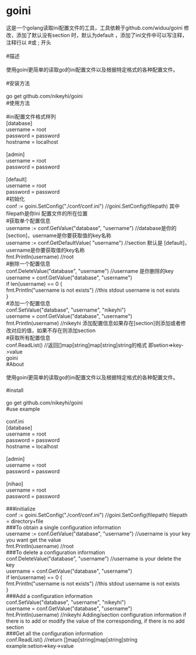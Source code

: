 # goini<br/>
这是一个golang读取ini配置文件的工具，工具依赖于github.com/widuu/goini 修改，添加了默认没有section 时，默认为default ，添加了ini文件中可以写注释，注释行以 #或 ;  开头<br/>
<br/>
#描述<br/>
<br/>
使用goini更简单的读取go的ini配置文件以及根据特定格式的各种配置文件。<br/>
<br/>
#安装方法<br/>
<br/>
go get github.com/nikeyhi/goini<br/>
#使用方法<br/>
<br/>
#ini配置文件格式样列<br/>
[database]<br/>
username = root<br/>
password = password<br/>
hostname = localhost<br/>
<br/>
[admin]<br/>
username = root<br/>
password = password<br/>
<br/>
[default]<br/>
username = root<br/>
password = password<br/>
#初始化<br/>
conf := goini.SetConfig("./conf/conf.ini") //goini.SetConfig(filepath) 其中filepath是你ini 配置文件的所在位置<br/>
#获取单个配置信息<br/>
username := conf.GetValue("database", "username") //database是你的[section]，username是你要获取值的key名称<br/>
username := conf.GetDefaultValue( "username") //section 默认是 [default]，username是你要获取值的key名称<br/>
fmt.Println(username) //root<br/>
#删除一个配置信息<br/>
conf.DeleteValue("database", "username")    //username 是你删除的key<br/>
username = conf.GetValue("database", "username")<br/>
if len(username) == 0 {<br/>
    fmt.Println("username is not exists") //this stdout username is not exists<br/>
}<br/>
#添加一个配置信息<br/>
conf.SetValue("database", "username", "nikeyhi")<br/>
username = conf.GetValue("database", "username")<br/>
fmt.Println(username) //nikeyhi 添加配置信息如果存在[section]则添加或者修改对应的值，如果不存在则添加section<br/>
#获取所有配置信息<br/>
conf.ReadList() //返回[]map[string]map[string]string的格式 即setion=>key->value<br/>
goini<br/>
#About<br/>
<br/>
使用goini更简单的读取go的ini配置文件以及根据特定格式的各种配置文件。<br/>
<br/>
#install<br/>
<br/>
go get github.com/nikeyhi/goini<br/>
#use example<br/>
<br/>
conf.ini<br/>
[database]<br/>
username = root<br/>
password = password<br/>
hostname = localhost<br/>
<br/>
[admin]<br/>
username = root<br/>
password = password<br/>
<br/>
[nihao]<br/>
username = root<br/>
password = password<br/>
<br/>
###initialize<br/>
conf := goini.SetConfig("./conf/conf.ini") //goini.SetConfig(filepath) filepath = directory+file<br/>
###To obtain a single configuration information<br/>
username := conf.GetValue("database", "username") //username is your key you want get the value<br/>
fmt.Println(username) //root<br/>
###To delete a configuration information<br/>
conf.DeleteValue("database", "username")    //username is your delete the key<br/>
username = conf.GetValue("database", "username")<br/>
if len(username) == 0 {<br/>
    fmt.Println("username is not exists") //this stdout username is not exists<br/>
}<br/>
###Add a configuration information<br/>
conf.SetValue("database", "username", "nikeyhi")<br/>
username = conf.GetValue("database", "username")<br/>
fmt.Println(username) //nikeyhi Adding/section configuration information if there is to add or modify the value of the corresponding, if there is no add section<br/>
###Get all the configuration information<br/>
conf.ReadList() //return []map[string]map[string]string  example:setion=>key->value<br/>
